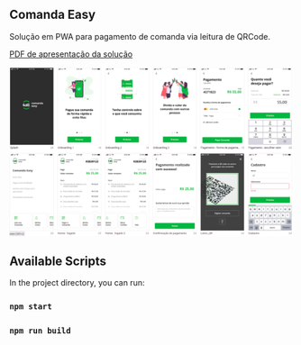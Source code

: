 ## Comanda Easy

Solução em PWA para pagamento de comanda via leitura de QRCode.

[PDF de apresentação da solução](https://drive.google.com/file/d/17AHpwIWYGSyCI3szueZWPJNQNKcSQbN-/view?usp=sharing)

![ComandaEasy](https://raw.githubusercontent.com/mathiasfc/Hackaton-PWA/master/src/images/pwahack.png)



## Available Scripts

In the project directory, you can run:

### `npm start`

### `npm run build`
